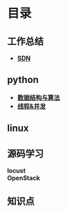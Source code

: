 # 目录

## 工作总结
* **[SDN](./SDN/业务介绍.md)**

## python
* **[数据结构与算法](./project/algorithm/目录.md)**
* **[线程&并发](./进程线程协程.md)**

## linux

## 源码学习
**locust**  
**OpenStack**  

## 知识点
